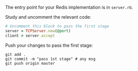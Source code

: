 The entry point for your Redis implementation is in `server.rb`.

Study and uncomment the relevant code: 

```ruby
# Uncomment this block to pass the first stage
server = TCPServer.new(@port)
client = server.accept
```

Push your changes to pass the first stage:

```
git add .
git commit -m "pass 1st stage" # any msg
git push origin master
```
